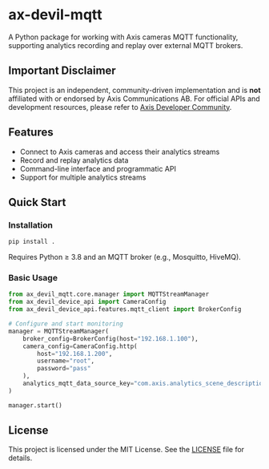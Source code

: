 # ax-devil-mqtt

A Python package for working with Axis cameras MQTT functionality, supporting analytics recording and replay over external MQTT brokers.

## Important Disclaimer

This project is an independent, community-driven implementation and is **not** affiliated with or endorsed by Axis Communications AB. For official APIs and development resources, please refer to [Axis Developer Community](https://www.axis.com/en-us/developer).

## Features

- Connect to Axis cameras and access their analytics streams
- Record and replay analytics data
- Command-line interface and programmatic API
- Support for multiple analytics streams

## Quick Start

### Installation

```bash
pip install .
```

Requires Python ≥ 3.8 and an MQTT broker (e.g., Mosquitto, HiveMQ).

### Basic Usage

```python
from ax_devil_mqtt.core.manager import MQTTStreamManager
from ax_devil_device_api import CameraConfig
from ax_devil_device_api.features.mqtt_client import BrokerConfig

# Configure and start monitoring
manager = MQTTStreamManager(
    broker_config=BrokerConfig(host="192.168.1.100"),
    camera_config=CameraConfig.http(
        host="192.168.1.200",
        username="root",
        password="pass"
    ),
    analytics_mqtt_data_source_key="com.axis.analytics_scene_description.v0.beta#1"
)

manager.start()
```

## License

This project is licensed under the MIT License. See the [LICENSE](LICENSE) file for details.
